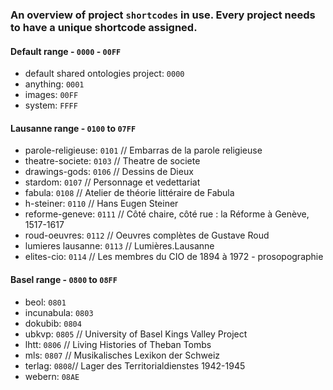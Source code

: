 ### An overview of project `shortcodes` in use. Every project needs to have a unique shortcode assigned.

#### Default range - `0000` - `00FF`

   - default shared ontologies project: `0000`
   - anything: `0001`
   - images: `00FF`
   - system: `FFFF`


#### Lausanne range - `0100` to `07FF`

   - parole-religieuse: `0101`   // Embarras de la parole religieuse
   - theatre-societe: `0103`     // Theatre de societe
   - drawings-gods: `0106`       // Dessins de Dieux
   - stardom: `0107`             // Personnage et vedettariat
   - fabula: `0108`              // Atelier de théorie littéraire de Fabula
   - h-steiner: `0110`           // Hans Eugen Steiner
   - reforme-geneve: `0111`      // Côté chaire, côté rue : la Réforme à Genève, 1517-1617
   - roud-oeuvres: `0112`        // Oeuvres complètes de Gustave Roud
   - lumieres lausanne: `0113`   // Lumières.Lausanne
   - elites-cio: `0114`          // Les membres du CIO de 1894 à 1972 - prosopographie


#### Basel range - `0800` to `08FF`
   - beol: `0801`
   - incunabula: `0803`
   - dokubib: `0804`
   - ubkvp: `0805` // University of Basel Kings Valley Project
   - lhtt: `0806` // Living Histories of Theban Tombs
   - mls: `0807` // Musikalisches Lexikon der Schweiz
   - terlag: `0808`// Lager des Territorialdienstes 1942-1945
   - webern: `08AE`
